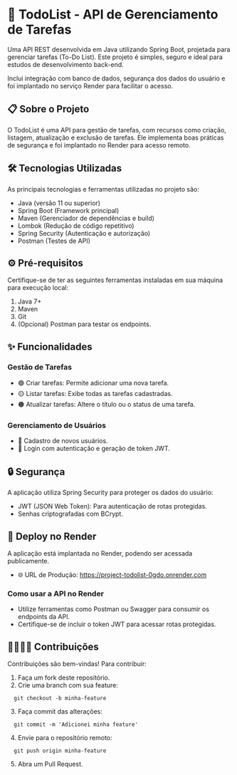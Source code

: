 # 📝 TodoList - API de Gerenciamento de Tarefas

Uma API REST desenvolvida em Java utilizando Spring Boot, projetada para gerenciar tarefas (To-Do List). Este projeto é simples, seguro e ideal para estudos de desenvolvimento back-end.

Inclui integração com banco de dados, segurança dos dados do usuário e foi implantado no serviço Render para facilitar o acesso.

## 📋 Sobre o Projeto
O TodoList é uma API para gestão de tarefas, com recursos como criação, listagem, atualização e exclusão de tarefas. Ele implementa boas práticas de segurança e foi implantado no Render para acesso remoto.

## 🛠️ Tecnologias Utilizadas
As principais tecnologias e ferramentas utilizadas no projeto são:

- Java (versão 11 ou superior)
- Spring Boot (Framework principal)
- Maven (Gerenciador de dependências e build)
- Lombok (Redução de código repetitivo)
- Spring Security (Autenticação e autorização)
- Postman (Testes de API)

## ⚙️ Pré-requisitos
Certifique-se de ter as seguintes ferramentas instaladas em sua máquina para execução local:

1. Java 7+
2. Maven
3. Git
4. (Opcional) Postman para testar os endpoints.

## ✨ Funcionalidades
### Gestão de Tarefas
- 🟢 Criar tarefas: Permite adicionar uma nova tarefa.
- 🟡 Listar tarefas: Exibe todas as tarefas cadastradas.
- 🟠 Atualizar tarefas: Altere o título ou o status de uma tarefa.

### Gerenciamento de Usuários
- 👤 Cadastro de novos usuários.
- 🔐 Login com autenticação e geração de token JWT.

## 🔒 Segurança
A aplicação utiliza Spring Security para proteger os dados do usuário:

- JWT (JSON Web Token): Para autenticação de rotas protegidas.
- Senhas criptografadas com BCrypt.

## 🚀 Deploy no Render
A aplicação está implantada no Render, podendo ser acessada publicamente.

- 🌐 URL de Produção: https://project-todolist-0gdo.onrender.com
### Como usar a API no Render
- Utilize ferramentas como Postman ou Swagger para consumir os endpoints da API.
- Certifique-se de incluir o token JWT para acessar rotas protegidas.

## 🫱🏼‍🫲🏾 Contribuições
Contribuições são bem-vindas! Para contribuir:

1. Faça um fork deste repositório.
2. Crie uma branch com sua feature:

```
  git checkout -b minha-feature
```
3. Faça commit das alterações:

```
  git commit -m 'Adicionei minha feature'
```
4. Envie para o repositório remoto:

```
  git push origin minha-feature
```
5. Abra um Pull Request.
